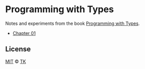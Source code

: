 # Programming with Types

Notes and experiments from the book [Programming with Types](https://www.manning.com/books/programming-with-types).

- [Chapter 01](chapter01)

## License

[MIT](/LICENSE) © [TK](https://iamtk.co)
